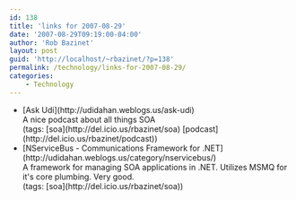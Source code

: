 ```yaml
---
id: 138
title: 'links for 2007-08-29'
date: '2007-08-29T09:19:00-04:00'
author: 'Rob Bazinet'
layout: post
guid: 'http://localhost/~rbazinet/?p=138'
permalink: /technology/links-for-2007-08-29/
categories:
    - Technology
---
```


- <div class="delicious-link">[Ask Udi](http://udidahan.weblogs.us/ask-udi)</div><div class="delicious-extended">A nice podcast about all things SOA</div><div class="delicious-tags">(tags: [soa](http://del.icio.us/rbazinet/soa) [podcast](http://del.icio.us/rbazinet/podcast))</div>
- <div class="delicious-link">[NServiceBus - Communications Framework for .NET](http://udidahan.weblogs.us/category/nservicebus/)</div><div class="delicious-extended">A framework for managing SOA applications in .NET. Utilizes MSMQ for it's core plumbing. Very good.</div><div class="delicious-tags">(tags: [soa](http://del.icio.us/rbazinet/soa))</div>
 